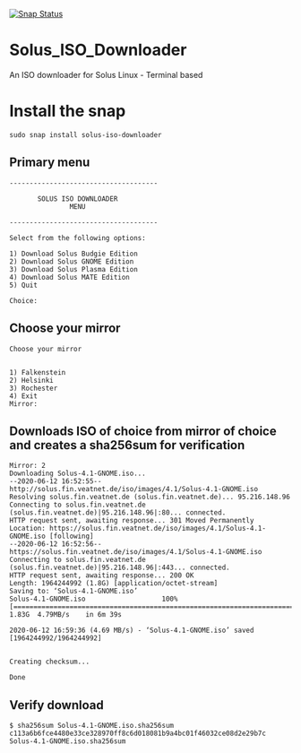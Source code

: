 [![Snap Status](https://build.snapcraft.io/badge/kz6fittycent/Solus_ISO_Downloader.svg)](https://build.snapcraft.io/user/kz6fittycent/Solus_ISO_Downloader)


# Solus_ISO_Downloader
An ISO downloader for Solus Linux - Terminal based

# Install the snap
`sudo snap install solus-iso-downloader`

## Primary menu

```
-------------------------------------

       SOLUS ISO DOWNLOADER
               MENU              

-------------------------------------

Select from the following options: 

1) Download Solus Budgie Edition
2) Download Solus GNOME Edition
3) Download Solus Plasma Edition
4) Download Solus MATE Edition
5) Quit

Choice: 
```

## Choose your mirror

```
Choose your mirror


1) Falkenstein
2) Helsinki
3) Rochester
4) Exit
Mirror: 
```

## Downloads ISO of choice from mirror of choice and creates a sha256sum for verification

```
Mirror: 2
Downloading Solus-4.1-GNOME.iso...
--2020-06-12 16:52:55--  http://solus.fin.veatnet.de/iso/images/4.1/Solus-4.1-GNOME.iso
Resolving solus.fin.veatnet.de (solus.fin.veatnet.de)... 95.216.148.96
Connecting to solus.fin.veatnet.de (solus.fin.veatnet.de)|95.216.148.96|:80... connected.
HTTP request sent, awaiting response... 301 Moved Permanently
Location: https://solus.fin.veatnet.de/iso/images/4.1/Solus-4.1-GNOME.iso [following]
--2020-06-12 16:52:56--  https://solus.fin.veatnet.de/iso/images/4.1/Solus-4.1-GNOME.iso
Connecting to solus.fin.veatnet.de (solus.fin.veatnet.de)|95.216.148.96|:443... connected.
HTTP request sent, awaiting response... 200 OK
Length: 1964244992 (1.8G) [application/octet-stream]
Saving to: ‘Solus-4.1-GNOME.iso’
Solus-4.1-GNOME.iso                   100%[=========================================================================>]   1.83G  4.79MB/s    in 6m 39s  

2020-06-12 16:59:36 (4.69 MB/s) - ‘Solus-4.1-GNOME.iso’ saved [1964244992/1964244992]


Creating checksum...

Done
```

## Verify download

```
$ sha256sum Solus-4.1-GNOME.iso.sha256sum 
c113a6b6fce4480e33ce328970ff8c6d018081b9a4bc01f46032ce08d2e29b7c  Solus-4.1-GNOME.iso.sha256sum
```


